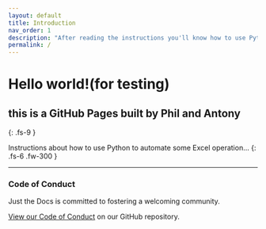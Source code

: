 ```yaml
---
layout: default
title: Introduction
nav_order: 1
description: "After reading the instructions you'll know how to use Python to automate some basic operation in Microsoft Excel 2016."
permalink: /
---
```


# Hello world!(for testing)

## this is a GitHub Pages built by Phil and Antony

{: .fs-9 }

Instructions about how to use Python to automate some Excel operation...
{: .fs-6 .fw-300 }


---






### Code of Conduct

Just the Docs is committed to fostering a welcoming community.

[View our Code of Conduct](https://github.com/pmarsceill/just-the-docs/tree/master/CODE_OF_CONDUCT.md) on our GitHub repository.
